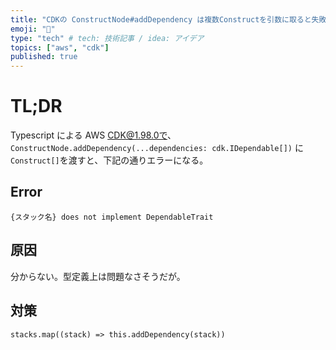 ```yaml
---
title: "CDKの ConstructNode#addDependency は複数Constructを引数に取ると失敗する"
emoji: "🔖"
type: "tech" # tech: 技術記事 / idea: アイデア
topics: ["aws", "cdk"]
published: true
---
```


# TL;DR

Typescript による AWS CDK@1.98.0で、
`ConstructNode.addDependency(...dependencies: cdk.IDependable[])` に `Construct[]`を渡すと、下記の通りエラーになる。

## Error

```shell script
{スタック名} does not implement DependableTrait
```

## 原因

分からない。型定義上は問題なさそうだが。

## 対策

`stacks.map((stack) => this.addDependency(stack))`
